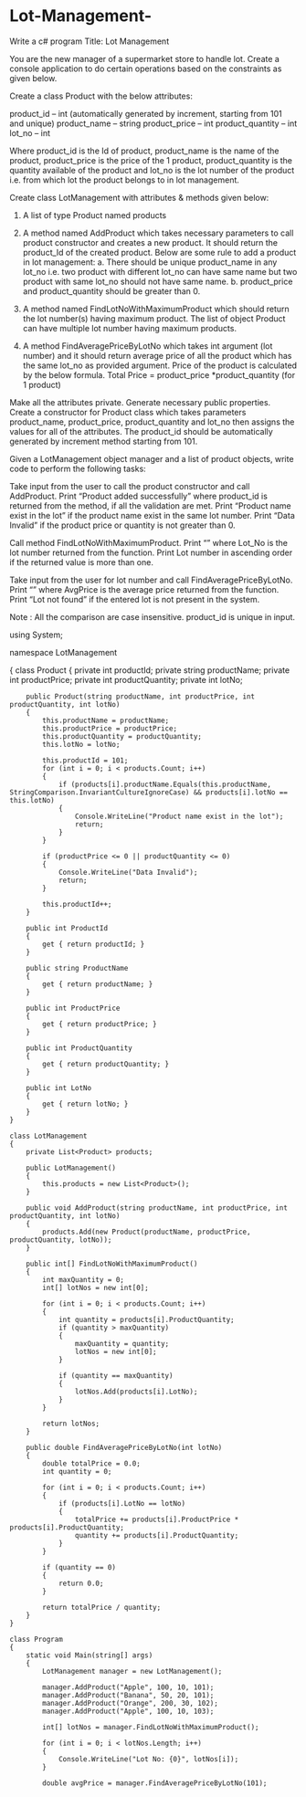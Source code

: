 # Lot-Management-

Write a c# program Title: Lot Management

You are the new manager of a supermarket store to handle lot. Create a console application to do certain operations based on the constraints as given below.

Create a class Product with the below attributes:

product_id – int (automatically generated by increment, starting from 101 and unique)
product_name – string
product_price – int
product_quantity – int
lot_no – int

Where product_id is the Id of product, product_name is the name of the product, product_price is the price of the 1 product, product_quantity is the quantity available of the product and lot_no is the lot number of the product i.e. from which lot the product belongs to in lot management.

Create class LotManagement with attributes & methods given below:

1. A list of type Product named products

2. A method named AddProduct which takes necessary parameters to call product constructor and creates a new product. It should return the product_Id of the created product.
Below are some rule to add a product in lot management:
a. There should be unique product_name in any lot_no i.e. two product with different lot_no can have same name but two product with same lot_no should not have same name.
b. product_price and product_quantity should be greater than 0.

3. A method named FindLotNoWithMaximumProduct which should return the lot number(s) having maximum product. The list of object Product can have multiple lot number having maximum products.

4. A method FindAveragePriceByLotNo which takes int argument (lot number) and it should return average price of all the product which has the same lot_no as provided argument. Price of the product is calculated by the below formula.
Total Price = product_price *product_quantity (for 1 product)

Make all the attributes private. Generate necessary public properties. Create a constructor for Product class which takes parameters product_name, product_price, product_quantity and lot_no then assigns the values for all of the attributes. The product_id should be automatically generated by increment method starting from 101.

Given a LotManagement object manager and a list of product objects, write code to perform the following tasks:

Take input from the user to call the product constructor and call AddProduct. Print “Product added successfully” where product_id is returned from the method, if all the validation are met. Print “Product name exist in the lot” if the product name exist in the same lot number. Print “Data Invalid” if the product price or quantity is not greater than 0.

Call method FindLotNoWithMaximumProduct. Print “” where Lot_No is the lot number returned from the function. Print Lot number in ascending order if the returned value is more than one.

Take input from the user for lot number and call FindAveragePriceByLotNo. Print “” where AvgPrice is the average price returned from the function. Print “Lot not found” if the entered lot is not present in the system.

Note :
All the comparison are case insensitive.
product_id is unique in input.




using System;


namespace LotManagement

{
    class Product
    {
        private int productId;
        private string productName;
        private int productPrice;
        private int productQuantity;
        private int lotNo;

        public Product(string productName, int productPrice, int productQuantity, int lotNo)
        {
            this.productName = productName;
            this.productPrice = productPrice;
            this.productQuantity = productQuantity;
            this.lotNo = lotNo;

            this.productId = 101;
            for (int i = 0; i < products.Count; i++)
            {
                if (products[i].productName.Equals(this.productName, StringComparison.InvariantCultureIgnoreCase) && products[i].lotNo == this.lotNo)
                {
                    Console.WriteLine("Product name exist in the lot");
                    return;
                }
            }

            if (productPrice <= 0 || productQuantity <= 0)
            {
                Console.WriteLine("Data Invalid");
                return;
            }

            this.productId++;
        }

        public int ProductId
        {
            get { return productId; }
        }

        public string ProductName
        {
            get { return productName; }
        }

        public int ProductPrice
        {
            get { return productPrice; }
        }

        public int ProductQuantity
        {
            get { return productQuantity; }
        }

        public int LotNo
        {
            get { return lotNo; }
        }
    }

    class LotManagement
    {
        private List<Product> products;

        public LotManagement()
        {
            this.products = new List<Product>();
        }

        public void AddProduct(string productName, int productPrice, int productQuantity, int lotNo)
        {
            products.Add(new Product(productName, productPrice, productQuantity, lotNo));
        }

        public int[] FindLotNoWithMaximumProduct()
        {
            int maxQuantity = 0;
            int[] lotNos = new int[0];

            for (int i = 0; i < products.Count; i++)
            {
                int quantity = products[i].ProductQuantity;
                if (quantity > maxQuantity)
                {
                    maxQuantity = quantity;
                    lotNos = new int[0];
                }

                if (quantity == maxQuantity)
                {
                    lotNos.Add(products[i].LotNo);
                }
            }

            return lotNos;
        }

        public double FindAveragePriceByLotNo(int lotNo)
        {
            double totalPrice = 0.0;
            int quantity = 0;

            for (int i = 0; i < products.Count; i++)
            {
                if (products[i].LotNo == lotNo)
                {
                    totalPrice += products[i].ProductPrice * products[i].ProductQuantity;
                    quantity += products[i].ProductQuantity;
                }
            }

            if (quantity == 0)
            {
                return 0.0;
            }

            return totalPrice / quantity;
        }
    }

    class Program
    {
        static void Main(string[] args)
        {
            LotManagement manager = new LotManagement();

            manager.AddProduct("Apple", 100, 10, 101);
            manager.AddProduct("Banana", 50, 20, 101);
            manager.AddProduct("Orange", 200, 30, 102);
            manager.AddProduct("Apple", 100, 10, 103);

            int[] lotNos = manager.FindLotNoWithMaximumProduct();

            for (int i = 0; i < lotNos.Length; i++)
            {
                Console.WriteLine("Lot No: {0}", lotNos[i]);
            }

            double avgPrice = manager.FindAveragePriceByLotNo(101);
            
